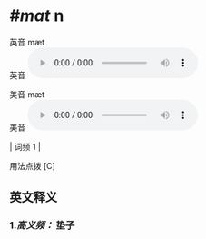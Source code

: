 # ***\#mat*** n
英音 mæt  
英音
<audio src="./media/mat-B.aac" controls="controls"></audio>

美音 mæt  
美音
<audio src="./media/mat.aac" controls="controls"></audio>



| 词频 1 |  

用法点拨  [C]

英文释义
---
### 1.*高义频：* **垫子**  


